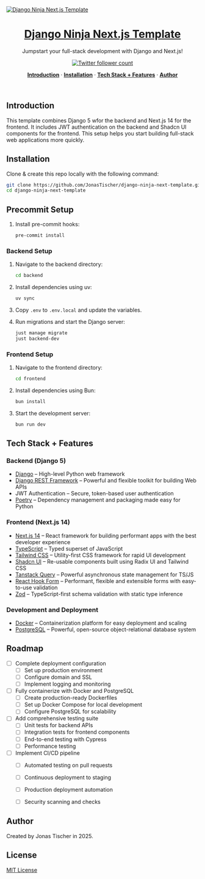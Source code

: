 <a href="https://github.com/JonasTischer/django-ninja-next-template">
  <img alt="Django Ninja Next.js Template" src="demo.gif">
  <h1 align="center">Django Ninja Next.js Template</h1>
</a>

<p align="center">
  Jumpstart your full-stack development with Django and Next.js!
</p>

<p align="center">
  <a href="https://twitter.com/JonasTischer">
    <img src="https://img.shields.io/twitter/follow/JonasTischer?style=flat&label=JonasTischer&logo=twitter&color=0bf&logoColor=fff" alt="Twitter follower count" />
  </a>
</p>

<p align="center">
  <a href="#introduction"><strong>Introduction</strong></a> ·
  <a href="#installation"><strong>Installation</strong></a> ·
  <a href="#tech-stack--features"><strong>Tech Stack + Features</strong></a> ·
  <a href="#author"><strong>Author</strong></a>
</p>
<br/>

## Introduction

This template combines Django 5 wfor the backend and Next.js 14 for the frontend. It includes JWT authentication on the backend and Shadcn UI components for the frontend. This setup helps you start building full-stack web applications more quickly.

## Installation

Clone & create this repo locally with the following command:

```bash
git clone https://github.com/JonasTischer/django-ninja-next-template.git
cd django-ninja-next-template
```
## Precommit Setup
1. Install pre-commit hooks:

   ```sh
   pre-commit install
   ```

### Backend Setup

1. Navigate to the backend directory:

   ```sh
   cd backend
   ```

2. Install dependencies using uv:

   ```sh
   uv sync
   ```

3. Copy `.env` to `.env.local` and update the variables.

4. Run migrations and start the Django server:
   ```sh
   just manage migrate
   just backend-dev
   ```

### Frontend Setup

1. Navigate to the frontend directory:

   ```sh
   cd frontend
   ```

2. Install dependencies using Bun:

   ```sh
   bun install
   ```

3. Start the development server:
   ```sh
   bun run dev
   ```

## Tech Stack + Features

### Backend (Django 5)

- [Django](https://www.djangoproject.com/) – High-level Python web framework
- [Django REST Framework](https://www.django-rest-framework.org/) – Powerful and flexible toolkit for building Web APIs
- JWT Authentication – Secure, token-based user authentication
- [Poetry](https://python-poetry.org/) – Dependency management and packaging made easy for Python

### Frontend (Next.js 14)

- [Next.js 14](https://nextjs.org/) – React framework for building performant apps with the best developer experience
- [TypeScript](https://www.typescriptlang.org/) – Typed superset of JavaScript
- [Tailwind CSS](https://tailwindcss.com/) – Utility-first CSS framework for rapid UI development
- [Shadcn UI](https://ui.shadcn.com/) – Re-usable components built using Radix UI and Tailwind CSS
- [Tanstack Query](https://tanstack.com/query/latest) – Powerful asynchronous state management for TS/JS
- [React Hook Form](https://react-hook-form.com/) – Performant, flexible and extensible forms with easy-to-use validation
- [Zod](https://github.com/colinhacks/zod) – TypeScript-first schema validation with static type inference

### Development and Deployment

- [Docker](https://www.docker.com/) – Containerization platform for easy deployment and scaling
- [PostgreSQL](https://www.postgresql.org/) – Powerful, open-source object-relational database system

## Roadmap

- [ ] Complete deployment configuration
  - [ ] Set up production environment
  - [ ] Configure domain and SSL
  - [ ] Implement logging and monitoring
- [ ] Fully containerize with Docker and PostgreSQL
  - [ ] Create production-ready Dockerfiles
  - [ ] Set up Docker Compose for local development
  - [ ] Configure PostgreSQL for scalability
- [ ] Add comprehensive testing suite
  - [ ] Unit tests for backend APIs
  - [ ] Integration tests for frontend components
  - [ ] End-to-end testing with Cypress
  - [ ] Performance testing
- [ ] Implement CI/CD pipeline
  - [ ] Automated testing on pull requests
  - [ ] Continuous deployment to staging
  - [ ] Production deployment automation
  - [ ] Security scanning and checks


## Author

Created by Jonas Tischer in 2025.

## License

[MIT License](https://opensource.org/licenses/MIT)
